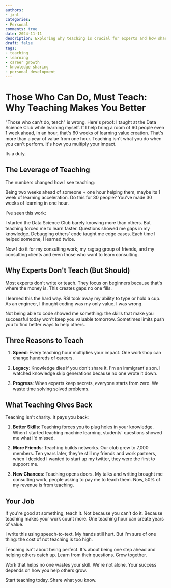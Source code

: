 ```yaml
---
authors:
- jxnl
categories:
- Personal
comments: true
date: 2024-11-11
description: Exploring why teaching is crucial for experts and how sharing knowledge multiplies impact, improves skills, and creates lasting value.
draft: false
tags:
- teaching
- learning
- career growth
- knowledge sharing
- personal development
---
```


# Those Who Can Do, Must Teach: Why Teaching Makes You Better

"Those who can't do, teach" is wrong. Here's proof: I taught at the Data Science Club while learning myself. If I help bring a room of 60 people even 1 week ahead, in an hour, that's 60 weeks of learning value creation. That's more than a year of value from one hour. Teaching isn't what you do when you can't perform. It's how you multiply your impact.

Its a duty.

<!-- more -->

## The Leverage of Teaching

The numbers changed how I see teaching:

Being two weeks ahead of someone + one hour helping them, maybe its 1 week of learning acceleration. Do this for 30 people? You've made 30 weeks of learning in one hour.

I've seen this work:

I started the Data Science Club barely knowing more than others. But teaching forced me to learn faster. Questions showed me gaps in my knowledge. Debugging others' code taught me edge cases. Each time I helped someone, I learned twice.

Now I do it for my consulting work, my ragtag group of friends, and my consulting clients and even those who want to learn consulting.

## Why Experts Don't Teach (But Should)

Most experts don't write or teach. They focus on beginners because that's where the money is. This creates gaps no one fills.

I learned this the hard way. RSI took away my ability to type or hold a cup. As an engineer, I thought coding was my only value. I was wrong.

Not being able to code showed me something: the skills that make you successful today won't keep you valuable tomorrow. Sometimes limits push you to find better ways to help others.

## Three Reasons to Teach

1. **Speed**: Every teaching hour multiplies your impact. One workshop can change hundreds of careers.

2. **Legacy**: Knowledge dies if you don't share it. I'm an immigrant's son. I watched knowledge skip generations because no one wrote it down.

3. **Progress**: When experts keep secrets, everyone starts from zero. We waste time solving solved problems.

## What Teaching Gives Back

Teaching isn't charity. It pays you back:

1. **Better Skills**: Teaching forces you to plug holes in your knowledge. When I started teaching machine learning, students' questions showed me what I'd missed.

2. **More Friends**: Teaching builds networks. Our club grew to 7,000 members. Ten years later, they're still my friends and work partners, when I decided I wanted to start up my twitter, they were the first to support me.

3. **New Chances**: Teaching opens doors. My talks and writing brought me consulting work, people asking to pay me to teach them. Now, 50% of my revenue is from teaching.

## Your Job

If you're good at something, teach it. Not because you can't do it. Because teaching makes your work count more. One teaching hour can create years of value.

I write this using speech-to-text. My hands still hurt. But I'm sure of one thing: the cost of not teaching is too high.

Teaching isn't about being perfect. It's about being one step ahead and helping others catch up. Learn from their questions. Grow together.

Work that helps no one wastes your skill. We're not alone. Your success depends on how you help others grow.

Start teaching today. Share what you know.